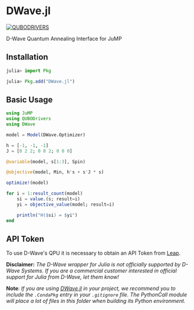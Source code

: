 # DWave.jl
[![QUBODRIVERS](https://img.shields.io/badge/Powered%20by-QUBODrivers.jl-%20%234063d8)](https://github.com/psrenergy/QUBODrivers.jl)

D-Wave Quantum Annealing Interface for JuMP

## Installation
```julia
julia> import Pkg

julia> Pkg.add("DWave.jl")
```

## Basic Usage
```julia
using JuMP
using QUBODrivers
using DWave

model = Model(DWave.Optimizer)

h = [-1, -1, -1]
J = [0 2 2; 0 0 2; 0 0 0]

@variable(model, s[1:3], Spin)

@objective(model, Min, h's + s'J * s)

optimize!(model)

for i = 1:result_count(model)
    si = value.(s; result=i)
    yi = objective_value(model; result=i)

    println("H($si) = $yi")
end
```

## API Token
To use D-Wave's QPU it is necessary to obtain an API Token from [Leap](https://cloud.dwavesys.com/leap/).

**Disclaimer:** _The D-Wave wrapper for Julia is not officially supported by D-Wave Systems. If you are a commercial customer interested in official support for Julia from D-Wave, let them know!_

**Note**: _If you are using [DWave.jl](https://github.com/psrenergy/DWave.jl) in your project, we recommend you to include the `.CondaPkg` entry in your `.gitignore` file. The PythonCall module will place a lot of files in this folder when building its Python environment._
